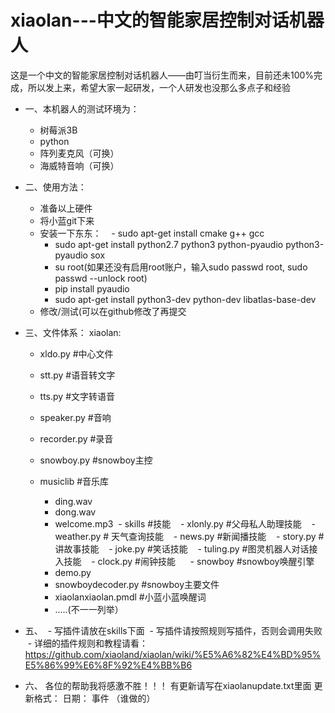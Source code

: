 # xiaolan---中文的智能家居控制对话机器人

这是一个中文的智能家居控制对话机器人——由叮当衍生而来，目前还未100%完成，所以发上来，希望大家一起研发，一个人研发也没那么多点子和经验
- 一、本机器人的测试环境为：
  - 树莓派3B
  - python
  - 阵列麦克风（可换）
  - 海威特音响（可换）

- 二、使用方法：
  - 准备以上硬件
  - 将小蓝git下来
  - 安装一下东东：
    - sudo apt-get install cmake g++ gcc
    - sudo apt-get install python2.7 python3 python-pyaudio python3-pyaudio sox
    - su root(如果还没有启用root账户，输入sudo passwd root, sudo passwd --unlock root)
    - pip install pyaudio
    - sudo apt-get install python3-dev python-dev libatlas-base-dev
  - 修改/测试(可以在github修改了再提交

- 三、文件体系：
xiaolan:
  - xldo.py #中心文件
  - stt.py #语音转文字
  - tts.py #文字转语音
  - speaker.py #音响
  - recorder.py #录音
  - snowboy.py #snowboy主控
  
  - musiclib #音乐库
    - ding.wav
    - dong.wav
    - welcome.mp3
  - skills #技能
    - xlonly.py #父母私人助理技能
    - weather.py # 天气查询技能
    - news.py #新闻播技能
    - story.py #讲故事技能
    - joke.py #笑话技能
    - tuling.py #图灵机器人对话接入技能
    - clock.py #闹钟技能
    
  - snowboy #snowboy唤醒引擎
    - demo.py
    - snowboydecoder.py #snowboy主要文件
    - xiaolanxiaolan.pmdl #小蓝小蓝唤醒词
    - .....(不一一列举）

- 五、
  - 写插件请放在skills下面
  - 写插件请按照规则写插件，否则会调用失败
  - 详细的插件规则和教程请看：https://github.com/xiaoland/xiaolan/wiki/%E5%A6%82%E4%BD%95%E5%86%99%E6%8F%92%E4%BB%B6

- 六、
  各位的帮助我将感激不胜！！！
  有更新请写在xiaolanupdate.txt里面
  更新格式：
  日期：
  事件  （谁做的）
